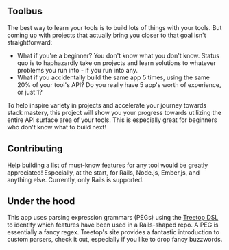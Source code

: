 ## Toolbus

The best way to learn your tools is to build lots of things with your tools. But coming up with projects that actually bring you closer to that goal isn't straightforward:

* What if you're a beginner? You don't know what you don't know. Status quo is to haphazardly take on projects and learn solutions to whatever problems you run into - if you run into any.
* What if you accidentally build the same app 5 times, using the same 20% of your tool's API? Do you really have 5 app's worth of experience, or just 1?

To help inspire variety in projects and accelerate your journey towards stack mastery, this project will show you your progress towards utilizing the entire API surface area of your tools. This is especially great for beginners who don't know what to build next!

## Contributing

Help building a list of must-know features for any tool would be greatly appreciated! Especially, at the start, for Rails, Node.js, Ember.js, and anything else. Currently, only Rails is supported.

## Under the hood

This app uses parsing expression grammars (PEGs) using the [Treetop DSL](http://treetop.rubyforge.org/) to identify which features have been used in a Rails-shaped repo. A PEG is essentially a fancy regex. Treetop's site provides a fantastic introduction to custom parsers, check it out, especially if you like to drop fancy buzzwords.
